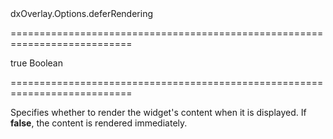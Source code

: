 <!--id-->dxOverlay.Options.deferRendering<!--/id-->
===========================================================================
<!--default-->true<!--/default-->
<!--type-->Boolean<!--/type-->
===========================================================================

<!--shortDescription-->
Specifies whether to render the widget's content when it is displayed. If **false**, the content is rendered immediately.
<!--/shortDescription-->

<!--fullDescription-->

<!--/fullDescription-->